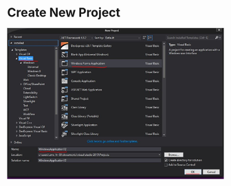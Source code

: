 # Create New Project

![First Screen](https://github.com/freddywicaksono/pbo_pengenalan_vbnet/blob/main/images/1.JPG)
